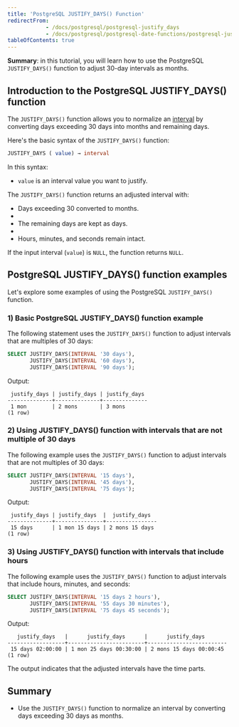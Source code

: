 ```yaml
---
title: 'PostgreSQL JUSTIFY_DAYS() Function'
redirectFrom:
            - /docs/postgresql/postgresql-justify_days 
            - /docs/postgresql/postgresql-date-functions/postgresql-justify_days
tableOfContents: true
---
```



**Summary**: in this tutorial, you will learn how to use the PostgreSQL `JUSTIFY_DAYS()` function to adjust 30-day intervals as months.

## Introduction to the PostgreSQL JUSTIFY_DAYS() function

The `JUSTIFY_DAYS()` function allows you to normalize an [interval](/docs/postgresql/postgresql-interval) by converting days exceeding 30 days into months and remaining days.

Here's the basic syntax of the `JUSTIFY_DAYS()` function:

```sql
JUSTIFY_DAYS ( value) → interval
```

In this syntax:

- `value` is an interval value you want to justify.

The `JUSTIFY_DAYS()` function returns an adjusted interval with:

- Days exceeding 30 converted to months.
-
- The remaining days are kept as days.
-
- Hours, minutes, and seconds remain intact.

If the input interval (`value`) is `NULL`, the function returns `NULL`.

## PostgreSQL JUSTIFY_DAYS() function examples

Let's explore some examples of using the PostgreSQL `JUSTIFY_DAYS()` function.

### 1) Basic PostgreSQL JUSTIFY_DAYS() function example

The following statement uses the `JUSTIFY_DAYS()` function to adjust intervals that are multiples of 30 days:

```sql
SELECT JUSTIFY_DAYS(INTERVAL '30 days'),
       JUSTIFY_DAYS(INTERVAL '60 days'),
       JUSTIFY_DAYS(INTERVAL '90 days');
```

Output:

```
 justify_days | justify_days | justify_days
--------------+--------------+--------------
 1 mon        | 2 mons       | 3 mons
(1 row)
```

### 2) Using JUSTIFY_DAYS() function with intervals that are not multiple of 30 days

The following example uses the `JUSTIFY_DAYS()` function to adjust intervals that are not multiples of 30 days:

```sql
SELECT JUSTIFY_DAYS(INTERVAL '15 days'),
       JUSTIFY_DAYS(INTERVAL '45 days'),
       JUSTIFY_DAYS(INTERVAL '75 days');
```

Output:

```
 justify_days | justify_days  |  justify_days
--------------+---------------+----------------
 15 days      | 1 mon 15 days | 2 mons 15 days
(1 row)
```

### 3) Using JUSTIFY_DAYS() function with intervals that include hours

The following example uses the `JUSTIFY_DAYS()` function to adjust intervals that include hours, minutes, and seconds:

```sql
SELECT JUSTIFY_DAYS(INTERVAL '15 days 2 hours'),
       JUSTIFY_DAYS(INTERVAL '55 days 30 minutes'),
       JUSTIFY_DAYS(INTERVAL '75 days 45 seconds');
```

Output:

```
   justify_days   |      justify_days      |      justify_days
------------------+------------------------+-------------------------
 15 days 02:00:00 | 1 mon 25 days 00:30:00 | 2 mons 15 days 00:00:45
(1 row)
```

The output indicates that the adjusted intervals have the time parts.

## Summary

- Use the `JUSTIFY_DAYS()` function to normalize an interval by converting days exceeding 30 days as months.
